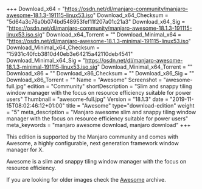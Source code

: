 +++
Download_x64 = "https://osdn.net/dl/manjaro-community/manjaro-awesome-18.1.3-191115-linux53.iso"
Download_x64_Checksum = "5d64a3c76a0b074bd548953fef11f207a01c21a3"
Download_x64_Sig = "https://osdn.net/dl/manjaro-community/manjaro-awesome-18.1.3-191115-linux53.iso.sig"
Download_x64_Torrent = ""
Download_Minimal_x64 = "https://osdn.net/dl/manjaro-awesome-18.1.3-minimal-191115-linux53.iso"
Download_Minimal_x64_Checksum = "15931c40fcb3810d40eb3e64215a42110deb4541"
Download_Minimal_x64_Sig = "https://osdn.net/dl/manjaro-awesome-18.1.3-minimal-191115-linux53.iso.sig"
Download_Minimal_x64_Torrent = ""
Download_x86 = ""
Download_x86_Checksum = ""
Download_x86_Sig = ""
Download_x86_Torrent = ""
Name = "Awesome"
Screenshot = "awesome-full.jpg"
edition = "Community"
shortDescription = "Slim and snappy tiling window manager with the focus on resource efficiency suitable for power users"
Thumbnail = "awesome-full.jpg"
Version = "18.1.3"
date = "2019-11-15T08:02:46:12+01:00"
title = "Awesome"
type="download-edition"
weight = "5"
meta_description = "Manjaro awesome slim and snappy tiling window manager with the focus on resource efficiency suitable for power users"
meta_keywords = "manjaro awesome download, manjaro download"
+++

This edition is supported by the Manjaro community and comes with Awesome, a highly configurable, next generation framework window manager for X.

Awesome is a slim and snappy tiling window manager with the focus on resource efficiency.

If you are looking for older images check the [Awesome](https://osdn.net/projects/manjaro-community/storage/z_release_archive/awesome) archive.
